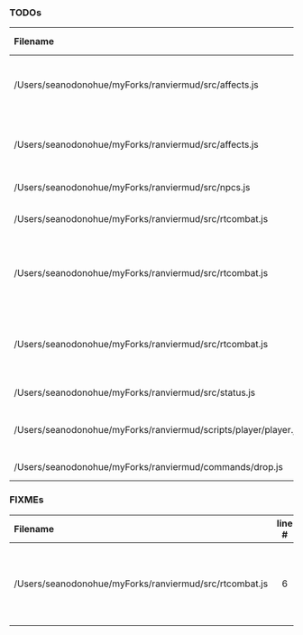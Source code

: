 ### TODOs
| Filename | line # | TODO
|:------|:------:|:------
| /Users/seanodonohue/myForks/ranviermud/src/affects.js | 7 | Make into "generic attribute lowering effect"
| /Users/seanodonohue/myForks/ranviermud/src/affects.js | 30 | Make into "generic attribute boosting effect"
| /Users/seanodonohue/myForks/ranviermud/src/npcs.js | 247 | dry-ify the following
| /Users/seanodonohue/myForks/ranviermud/src/rtcombat.js | 2 | Add strings for sanity damage
| /Users/seanodonohue/myForks/ranviermud/src/rtcombat.js | 3 | Implement use of attributes besides damage in combat.
| /Users/seanodonohue/myForks/ranviermud/src/rtcombat.js | 5 | Implement use of combat stance, etc. for strategery.
| /Users/seanodonohue/myForks/ranviermud/src/status.js | 2 | Dry this up more.
| /Users/seanodonohue/myForks/ranviermud/scripts/player/player.js | 64 | Add better skill assignment event.
| /Users/seanodonohue/myForks/ranviermud/commands/drop.js | 23 | Make broadcast

### FIXMEs
| Filename | line # | FIXME
|:------|:------:|:------
| /Users/seanodonohue/myForks/ranviermud/src/rtcombat.js | 6 | Combat ends when you die but you get double prompted.